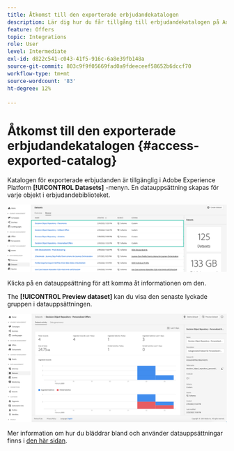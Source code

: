 ```yaml
---
title: Åtkomst till den exporterade erbjudandekatalogen
description: Lär dig hur du får tillgång till erbjudandekatalogen på Adobe Experience Platform när den har exporterats
feature: Offers
topic: Integrations
role: User
level: Intermediate
exl-id: d822c541-c043-41f5-916c-6a8e39fb148a
source-git-commit: 803c9f9f05669fad0a9fdeeceef58652b6dccf70
workflow-type: tm+mt
source-wordcount: '83'
ht-degree: 12%

---
```


# Åtkomst till den exporterade erbjudandekatalogen {#access-exported-catalog}

Katalogen för exporterade erbjudanden är tillgänglig i Adobe Experience Platform **[!UICONTROL Datasets]** -menyn. En datauppsättning skapas för varje objekt i erbjudandebiblioteket.

![](../assets/datasets-list.png)

Klicka på en datauppsättning för att komma åt informationen om den.

The **[!UICONTROL Preview dataset]** kan du visa den senaste lyckade gruppen i datauppsättningen.

![](../assets/dataset-activity.png)

Mer information om hur du bläddrar bland och använder datauppsättningar finns i [den här sidan](../../data/get-started-datasets.md).
